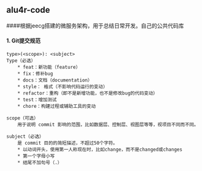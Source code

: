 ## alu4r-code
####根据jeecg搭建的微服务架构，用于总结日常开发。自己的公共代码库



#### 1. Git提交规范
~~~
type>(<scope>): <subject>
Type（必选）
    * feat：新功能（feature）
    * fix：修补bug
    * docs：文档（documentation）
    * style： 格式（不影响代码运行的变动）
    * refactor：重构（即不是新增功能，也不是修改bug的代码变动）
    * test：增加测试
    * chore：构建过程或辅助工具的变动

scope（可选）
    用于说明 commit 影响的范围，比如数据层、控制层、视图层等等，视项目不同而不同。

subject（必选）
    是 commit 目的的简短描述，不超过50个字符。
    * 以动词开头，使用第一人称现在时，比如change，而不是changed或changes
    * 第一个字母小写
    * 结尾不加句号（.）


~~~